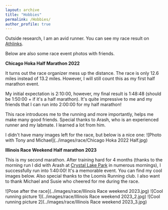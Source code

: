 ```yaml
---
layout: archive
title: "Hobbies"
permalink: /Hobbies/
author_profile: true
---
```

Outside research, I am an avid runner. You can see my race result on [Athlinks](https://www.athlinks.com/athletes/494795677).

Below are also some race event photos with friends.


**Chicago Hoka Half Marathon 2022** 

It turns out the race organizer mess up the distance. The race is only 12.6 miles instead of 13.2 miles. However, I will still count this as my first half marathon event.

My initial expectation is 2:10:00, however, my final result is 1:48:48 (should be 1:50:00 + if it's a half marathon). It's quite impressive to me and my friends that I can run into 2:00:00 for my half marathon!

This race introduces me to the running and more importantly, helps me make many good friends. Special thanks to Arash, who is an experienced runner and my labmate. I learned a lot from him.

I didn't have many images left for the race, but below is a nice one:
![Photo with Tony and Michael](../images/race/Chicago Hoka 2022 Half.jpg)


**Illinois Race Weekend Half marathon 2023**

This is my second marathon. After training hard for 4 months (thanks to the morning run I did with Arash at [Crystal Lake Park](https://www.google.com/maps/place/Crystal+Lake+Park/@40.1230726,-88.2115754,17z/data=!3m1!4b1!4m6!3m5!1s0x880cd779f38e23c7:0xaa05747e26c14d67!8m2!3d40.1230726!4d-88.2090005!16s%2Fg%2F1hc33f862?entry=ttu) in numerous mornings),
I successfully run into 1:40:00! It's a memorable event. You can find my cool images below. Also special thanks to the Loomis Running club. I also want to thank Michael and Susie who cheered for me during the race.

![Pose after the race](../images/race/Illinois Race weekend 2023.jpg)
![Cool running picture 1](../images/race/Illinois Race weekend 2023_2.jpg)
![Cool running picture 2](../images/race/Illinois Race weekend 2023_3.jpg)

